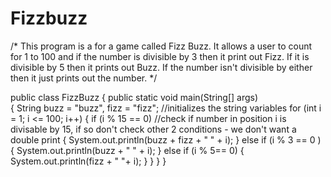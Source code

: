 # Fizzbuzz
/* This program is a for a game called Fizz Buzz. 
  It allows a user to count for 1 to 100 and if the number is divisible by 3 then it print out Fizz.
  If it is divisible by 5 then it prints out Buzz. If the number isn't divisible by either then it just prints 
  out the number.
*/ 

public class FizzBuzz 
  {
	public static void main(String[] args)	
	{
	String buzz =  "buzz", fizz = "fizz"; //initializes the string variables
	for (int i = 1; i <= 100; i++)
	{
	if (i % 15 == 0) //check if number in position i is divisable by 15, if so don't check other 2 conditions - we don't want a double print
	{
	  System.out.println(buzz + fizz + " " + i);
	}
	else if (i % 3  == 0 )
	{
	  System.out.println(buzz + " " + i);
	}
	else if (i % 5== 0)
	{
	  System.out.println(fizz + " "+ i);
	}
	}
	}
  }
